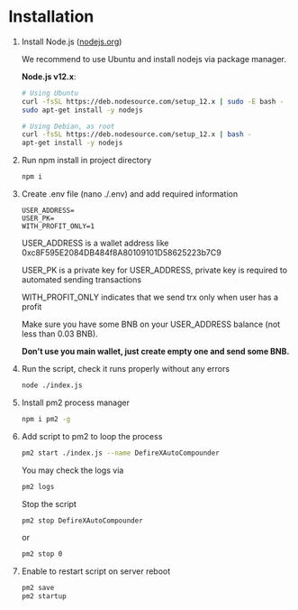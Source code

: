 # Installation
1. Install Node.js ([nodejs.org](https://nodejs.org/en/download/))

    We recommend to use Ubuntu and install nodejs via package manager.
     
    **Node.js v12.x**:
    
    ```sh
    # Using Ubuntu
    curl -fsSL https://deb.nodesource.com/setup_12.x | sudo -E bash -
    sudo apt-get install -y nodejs
    
    # Using Debian, as root
    curl -fsSL https://deb.nodesource.com/setup_12.x | bash -
    apt-get install -y nodejs
    ```
2. Run npm install in project directory
    ```sh
    npm i
    ```
3. Create .env file (nano ./.env) and add required information
    ```
    USER_ADDRESS=
    USER_PK=
    WITH_PROFIT_ONLY=1
    ```
    USER_ADDRESS is a wallet address like 0xc8F595E2084DB484f8A80109101D58625223b7C9
    
    USER_PK is a private key for USER_ADDRESS, private key is required to automated sending transactions
    
    WITH_PROFIT_ONLY indicates that we send trx only when user has a profit

    Make sure you have some BNB on your USER_ADDRESS balance (not less than 0.03 BNB).
    
    **Don't use you main wallet, just create empty one and send some BNB.**
4. Run the script, check it runs properly without any errors
    ```sh
    node ./index.js
    ```
5. Install pm2 process manager
    ```sh
    npm i pm2 -g
    ```
6. Add script to pm2 to loop the process
    ```sh
    pm2 start ./index.js --name DefireXAutoCompounder
    ```
    You may check the logs via
    ```sh
    pm2 logs
    ```
   
    Stop the script
    ```sh
    pm2 stop DefireXAutoCompounder
    ```
    or
   
    ```sh
    pm2 stop 0
    ```
7. Enable to restart script on server reboot
    ```sh
    pm2 save
    pm2 startup
    ```
